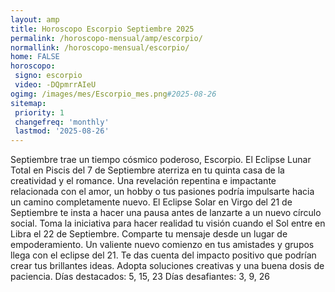 ```yaml
---
layout: amp
title: Horoscopo Escorpio Septiembre 2025 
permalink: /horoscopo-mensual/amp/escorpio/
normallink: /horoscopo-mensual/escorpio/
home: FALSE
horoscopo:
 signo: escorpio
 video: -DQpmrrAIeU
ogimg: /images/mes/Escorpio_mes.png#2025-08-26
sitemap:
 priority: 1
 changefreq: 'monthly'
 lastmod: '2025-08-26'
---
```



Septiembre trae un tiempo cósmico poderoso, Escorpio. El Eclipse Lunar Total en Piscis del 7 de Septiembre aterriza en tu quinta casa de la creatividad y el romance. Una revelación repentina e impactante relacionada con el amor, un hobby o tus pasiones podría impulsarte hacia un camino completamente nuevo. El Eclipse Solar en Virgo del 21 de Septiembre te insta a hacer una pausa antes de lanzarte a un nuevo círculo social. Toma la iniciativa para hacer realidad tu visión cuando el Sol entre en Libra el 22 de Septiembre. Comparte tu mensaje desde un lugar de empoderamiento. Un valiente nuevo comienzo en tus amistades y grupos llega con el eclipse del 21. Te das cuenta del impacto positivo que podrían crear tus brillantes ideas. Adopta soluciones creativas y una buena dosis de paciencia.
Días destacados: 5, 15, 23
Días desafiantes: 3, 9, 26